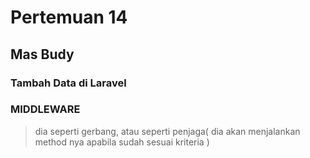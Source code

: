 # Pertemuan 14
## Mas Budy


### Tambah Data di Laravel



### MIDDLEWARE 
> dia seperti gerbang, atau seperti penjaga( dia akan menjalankan method nya apabila sudah sesuai kriteria )




